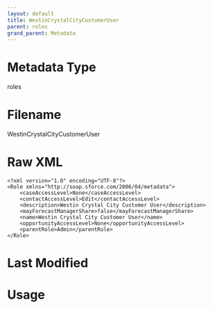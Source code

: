 ```yaml
---
layout: default
title: WestinCrystalCityCustomerUser
parent: roles
grand_parent: Metadata
---
```

# Metadata Type
roles


# Filename 
WestinCrystalCityCustomerUser


# Raw XML
```
<?xml version="1.0" encoding="UTF-8"?>
<Role xmlns="http://soap.sforce.com/2006/04/metadata">
    <caseAccessLevel>None</caseAccessLevel>
    <contactAccessLevel>Edit</contactAccessLevel>
    <description>Westin Crystal City Customer User</description>
    <mayForecastManagerShare>false</mayForecastManagerShare>
    <name>Westin Crystal City Customer User</name>
    <opportunityAccessLevel>None</opportunityAccessLevel>
    <parentRole>Admin</parentRole>
</Role>
```


# Last Modified


# Usage
